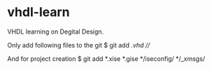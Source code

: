 vhdl-learn
==========

VHDL learning on Degital Design.

Only add following files to the git
$ git add *.vhd //*

And for project creation 
$ git add *.xise *.gise */iseconfig/ */_xmsgs/

